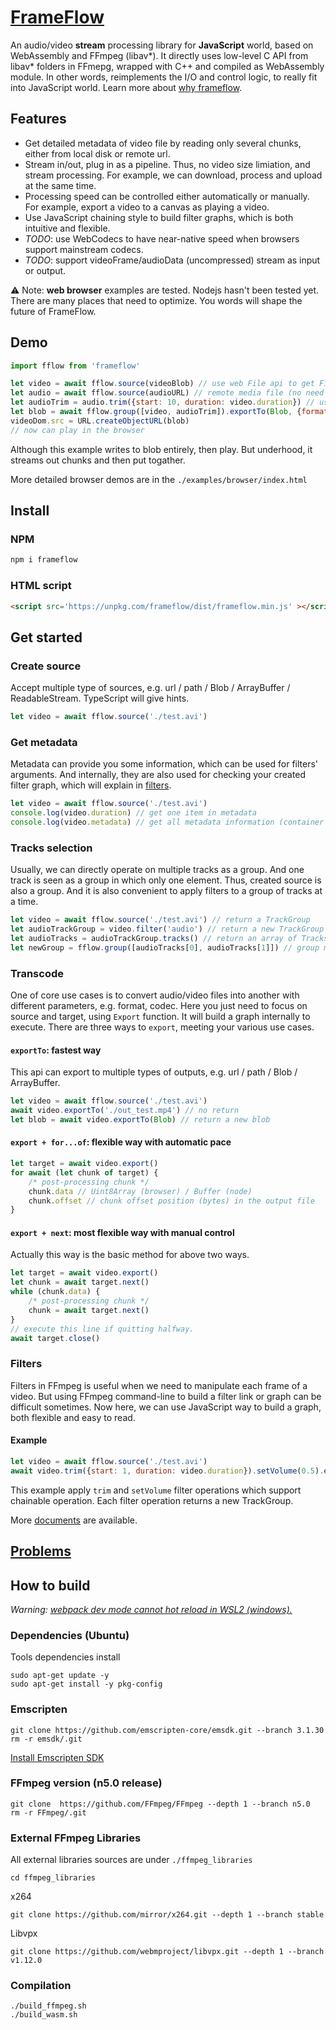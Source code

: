 # [FrameFlow](https://frameflow.netlify.app/)
An audio/video **stream** processing library for **JavaScript** world, based on WebAssembly and FFmpeg (libav*).
It directly uses low-level C API from libav* folders in FFmepg, wrapped with C++ and compiled as WebAssembly module. In other words, reimplements the I/O and control logic, to really fit into JavaScript world.
Learn more about [why frameflow](https://frameflow.netlify.app/blog/why-frameflow).

## Features
- Get detailed metadata of video file by reading only several chunks, either from local disk or remote url.
- Stream in/out, plug in as a pipeline. Thus, no video size limiation, and stream processing.
For example, we can download, process and upload at the same time.
- Processing speed can be controlled either automatically or manually.
For example, export a video to a canvas as playing a video.
- Use JavaScript chaining style to build filter graphs, which is both intuitive and flexible.
- *TODO*: use WebCodecs to have near-native speed when browsers support mainstream codecs.
- *TODO*: support videoFrame/audioData (uncompressed) stream as input or output.

⚠️ Note: **web browser** examples are tested. Nodejs hasn't been tested yet.
There are many places that need to optimize. You words will shape the future of FrameFlow.

## Demo

```JavaScript
import fflow from 'frameflow'

let video = await fflow.source(videoBlob) // use web File api to get File handler.
let audio = await fflow.source(audioURL) // remote media file (no need to download entirely beforehand)
let audioTrim = audio.trim({start: 10, duration: video.duration}) // use metadata of video
let blob = await fflow.group([video, audioTrim]).exportTo(Blob, {format: 'mp4'}) // group and trancode to 
videoDom.src = URL.createObjectURL(blob)
// now can play in the browser
```
Although this example writes to blob entirely, then play.
But underhood, it streams out chunks and then put togather.

More detailed browser demos are in the `./examples/browser/index.html`


## Install

### NPM
```bash
npm i frameflow
```

### HTML script
```html
<script src='https://unpkg.com/frameflow/dist/frameflow.min.js' ></script>
```

## Get started

### Create source
Accept multiple type of sources, e.g. url / path / Blob / ArrayBuffer / ReadableStream.
TypeScript will give hints.
```JavaScript
let video = await fflow.source('./test.avi')
```

### Get metadata
Metadata can provide you some information, which can be used for filters' arguments.
And internally, they are also used for checking your created filter graph, which will explain in [filters](#filters).
```JavaScript
let video = await fflow.source('./test.avi')
console.log(video.duration) // get one item in metadata
console.log(video.metadata) // get all metadata information (container + tracks)
```

### Tracks selection
Usually, we can directly operate on multiple tracks as a group.
And one track is seen as a group in which only one element.
Thus, created source is also a group.
And it is also convenient to apply filters to a group of tracks at a time.
```JavaScript
let video = await fflow.source('./test.avi') // return a TrackGroup
let audioTrackGroup = video.filter('audio') // return a new TrackGroup (contain only audio tracks)
let audioTracks = audioTrackGroup.tracks() // return an array of Tracks. (audio)
let newGroup = fflow.group([audioTracks[0], audioTracks[1]]) // group multiple tracks into one group
```

### Transcode
One of core use cases is to convert audio/video files into another with different parameters, e.g. format, codec. Here you just need to focus on source and target, using `Export` function.
It will build a graph internally to execute.
There are three ways to `export`, meeting your various use cases.

#### `exportTo`: fastest way
This api can export to multiple types of outputs, e.g. url / path / Blob / ArrayBuffer.
```JavaScript
let video = await fflow.source('./test.avi')
await video.exportTo('./out_test.mp4') // no return
let blob = await video.exportTo(Blob) // return a new blob
```
#### `export + for...of`: flexible way with automatic pace
```JavaScript
let target = await video.export()
for await (let chunk of target) {
    /* post-processing chunk */
    chunk.data // Uint8Array (browser) / Buffer (node)
    chunk.offset // chunk offset position (bytes) in the output file
}
```
#### `export + next`: most flexible way with manual control
Actually this way is the basic method for above two ways.
```JavaScript
let target = await video.export()
let chunk = await target.next()
while (chunk.data) {
    /* post-processing chunk */
    chunk = await target.next()
}
// execute this line if quitting halfway.
await target.close()
```

### Filters

Filters in FFmpeg is useful when we need to manipulate each frame of a video.
But using FFmpeg command-line to build a filter link or graph can be difficult sometimes.
Now here, we can use JavaScript way to build a graph, both flexible and easy to read.
#### Example
```JavaScript
let video = await fflow.source('./test.avi')
await video.trim({start: 1, duration: video.duration}).setVolume(0.5).exportTo('./out_test.mp4')
```
This example apply `trim` and `setVolume` filter operations which support chainable operation.
Each filter operation returns a new TrackGroup.

More [documents](https://frameflow.netlify.app/docs/Introduction/getStarted) are available.


## [Problems](https://frameflow.netlify.app/blog/why-frameflow/#problems-of-frameflow)


## How to build
*Warning: [webpack dev mode cannot hot reload in WSL2 (windows).](https://mbuotidem.github.io/blog/2021/01/09/how-to-hot-reload-auto-refresh-react-app-on-WSL.html)*

### Dependencies (Ubuntu)
Tools dependencies install
```
sudo apt-get update -y
sudo apt-get install -y pkg-config
```

### Emscripten
```
git clone https://github.com/emscripten-core/emsdk.git --branch 3.1.30
rm -r emsdk/.git
```
[Install Emscripten SDK](https://emscripten.org/docs/getting_started/downloads.html#installation-instructions-using-the-emsdk-recommended)

### FFmpeg version (n5.0 release)
```
git clone  https://github.com/FFmpeg/FFmpeg --depth 1 --branch n5.0
rm -r FFmpeg/.git
```

### External FFmpeg Libraries
All external libraries sources are under `./ffmpeg_libraries`
```
cd ffmpeg_libraries
```

x264
```
git clone https://github.com/mirror/x264.git --depth 1 --branch stable 
```
Libvpx
```
git clone https://github.com/webmproject/libvpx.git --depth 1 --branch v1.12.0
```

### Compilation 
```
./build_ffmpeg.sh
./build_wasm.sh
```

